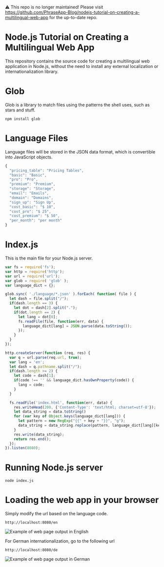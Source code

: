 ⚠️ This repo is no longer maintained! Please visit https://github.com/PhraseApp-Blog/nodejs-tutorial-on-creating-a-multilingual-web-app for the up-to-date repo.

# Node.js Tutorial on Creating a Multilingual Web App
This repository contains the source code for creating a multilingual web application in Node.js, without the need to install any external localization or internationalization library.

# Glob
Glob is a library to match files using the patterns the shell uses, such as stars and stuff.

    npm install glob

# Language Files
Language files will be stored in the JSON data format, which is convertible into JavaScript objects.

```js
{
  "pricing_table": "Pricing Tables",
  "basic": "Basic",
  "pro": "Pro",
  "premium": "Premium",
  "storage": "Storage",
  "email": "Emails",
  "domain": "Domains",
  "sign_up": "Sign Up",
  "cost_basic": "$ 10",
  "cost_pro": "$ 25",
  "cost_premium": "$ 50",
  "per_month": "per month"
}
```

# Index.js
This is the main file for your Node.js server.

```js
var fs = require('fs');
var http = require('http');
var url = require('url');
var glob = require( 'glob' );
var language_dict = {};

glob.sync( './language/*.json' ).forEach( function( file ) {
  let dash = file.split("/");
  if(dash.length == 3) {
    let dot = dash[2].split(".");
    if(dot.length == 2) {
      let lang = dot[0];
      fs.readFile(file, function(err, data) {
        language_dict[lang] = JSON.parse(data.toString());
      });
    }
  }
});

http.createServer(function (req, res) {
  var q = url.parse(req.url, true);
  var lang = 'en';
  let dash = q.pathname.split("/");
  if(dash.length >= 2) {
    let code = dash[1];
    if(code !== '' && language_dict.hasOwnProperty(code)) {
      lang = code;
    }
  }

  fs.readFile('index.html', function(err, data) {
    res.writeHead(200, {'Content-Type': 'text/html; charset=utf-8'});
    let data_string = data.toString()
    for (var key of Object.keys(language_dict[lang])) {
      let pattern = new RegExp("{{" + key + "}}", "g");
      data_string = data_string.replace(pattern, language_dict[lang][key]);
    }
    res.write(data_string);
    return res.end();
  });
}).listen(8080);
```

# Running Node.js server

    node index.js

# Loading the web app in your browser
Simply modify the url based on the language code.

    http://localhost:8080/en

![Example of web page output in English](en.png)

For German internationalization, go to the following url

    http://localhost:8080/de

![Example of web page output in German](de.png)
